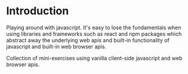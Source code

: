 # Introduction
Playing around with javascript. It's easy to lose the fundamentals when using libraries and frameworks such as react and npm packages which abstract away the underlying web apis and built-in functionality of javascript and built-in web browser apis.

Collection of mini-exercises using vanilla client-side javascript and web browser apis.
